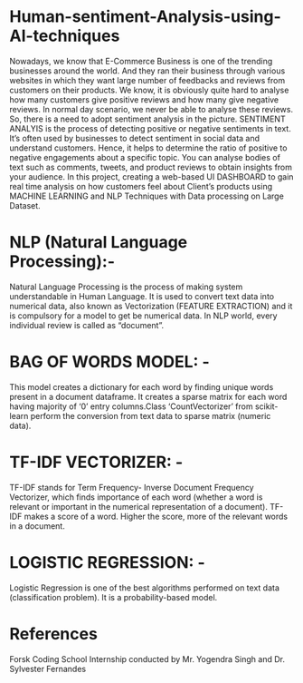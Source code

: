 # Human-sentiment-Analysis-using-AI-techniques
Nowadays, we know that E-Commerce Business is one of the trending businesses around the world. And they ran their business through various websites in which they want large number of feedbacks and reviews from customers on their products. We know, it is obviously quite hard to analyse how many customers give positive reviews and how many give negative reviews. In normal day scenario, we never be able to analyse these reviews. So, there is a need to adopt sentiment analysis in the picture.
SENTIMENT ANALYIS is the process of detecting positive or negative sentiments in text. It’s often used by businesses to detect sentiment in social data and understand customers. Hence, it helps to determine the ratio of positive to negative engagements about a specific topic. You can analyse bodies of text such as comments, tweets, and product reviews to obtain insights from your audience.
In this project, creating a web-based UI DASHBOARD to gain real time analysis on how customers feel about Client’s products using MACHINE LEARNING and NLP Techniques with Data processing on Large Dataset. 


# NLP (Natural Language Processing):- 
Natural Language Processing is the process of making system understandable in Human Language. It is used to convert text data into numerical data, also known as Vectorization (FEATURE EXTRACTION) and it is compulsory for a model to get be numerical data. In NLP world, every individual review is called as “document”.

# BAG OF WORDS MODEL: -
This model creates a dictionary for each word by finding unique words present in a document dataframe. It creates a sparse matrix for each word having majority of ‘0’ entry columns.Class ‘CountVectorizer’ from scikit-learn perform the conversion from text data to sparse matrix (numeric data).

# TF-IDF VECTORIZER: - 
TF-IDF stands for Term Frequency- Inverse Document Frequency Vectorizer, which finds importance of each word (whether a word is relevant or important in the numerical representation of a document). TF-IDF makes a score of a word. Higher the score, more of the relevant words in a document.

# LOGISTIC REGRESSION: - 
Logistic Regression is one of the best algorithms performed on text data (classification problem). It is a probability-based model.


 
# References
Forsk Coding School Internship conducted by Mr. Yogendra Singh and Dr. Sylvester Fernandes

